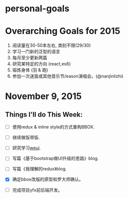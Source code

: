 # personal-goals

# Overarching Goals for 2015

1. 阅读量在30-50本左右, 类别不限(29/30)
2. 学习一门新的泛型的语言 
3. 每月至少更新两篇 
4. 研究某特定的方向 (react,es6)
5. 锻炼身体  (羽 & 跑)
6. 参加一次迷笛或其他音乐节/eason演唱会。(@nanjinlizhi)


# November 9, 2015
## Things I'll do This Week:
- [ ] 使用redux & inline style的方式重构BBOX.
- [ ] 继续做饭带饭.
- [ ] 研究学习[weui](https://github.com/weui/weui).
- [ ] 写篇《基于bootstrap做UI升级的思路》blog.
- [ ] 写篇《我理解的redux》blog.
- [x] 确定bbox改版的原型和罗大师确认。
- [ ] 完成项目yfx前后端开发。

